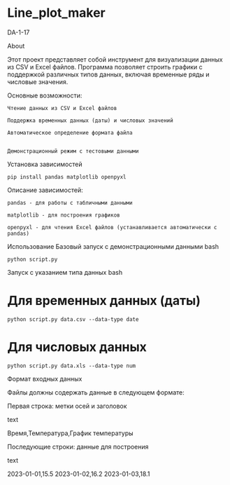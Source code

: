 # Line_plot_maker
DA-1-17

About

Этот проект представляет собой инструмент для визуализации данных из CSV и Excel файлов. Программа позволяет строить графики с поддержкой различных типов данных, включая временные ряды и числовые значения.

Основные возможности:

    Чтение данных из CSV и Excel файлов

    Поддержка временных данных (даты) и числовых значений

    Автоматическое определение формата файла


    Демонстрационный режим с тестовыми данными


Установка зависимостей

    pip install pandas matplotlib openpyxl

Описание зависимостей:

    pandas - для работы с табличными данными

    matplotlib - для построения графиков

    openpyxl - для чтения Excel файлов (устанавливается автоматически с pandas)

Использование
Базовый запуск с демонстрационными данными
bash

    python script.py

Запуск с указанием типа данных
bash

# Для временных данных (даты)
    python script.py data.csv --data-type date

# Для числовых данных
    python script.py data.xls --data-type num

Формат входных данных

Файлы должны содержать данные в следующем формате:

Первая строка: метки осей и заголовок

text

Время,Температура,График температуры

Последующие строки: данные для построения

text

2023-01-01,15.5
2023-01-02,16.2
2023-01-03,18.1



